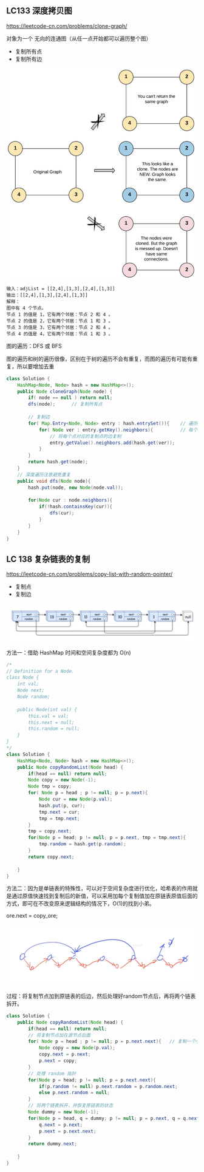 ## LC133 深度拷贝图

https://leetcode-cn.com/problems/clone-graph/

对象为一个 无向的连通图（从任一点开始都可以遍历整个图）

- 复制所有点
- 复制所有边

![img](md_image/133_clone_graph_question.png)

```
输入：adjList = [[2,4],[1,3],[2,4],[1,3]]
输出：[[2,4],[1,3],[2,4],[1,3]]
解释：
图中有 4 个节点。
节点 1 的值是 1，它有两个邻居：节点 2 和 4 。
节点 2 的值是 2，它有两个邻居：节点 1 和 3 。
节点 3 的值是 3，它有两个邻居：节点 2 和 4 。
节点 4 的值是 4，它有两个邻居：节点 1 和 3 。
```

图的遍历：DFS 或 BFS

图的遍历和树的遍历很像，区别在于树的遍历不会有重复，而图的遍历有可能有重复，所以要增加去重

```java
class Solution {
    HashMap<Node, Node> hash = new HashMap<>();
    public Node cloneGraph(Node node) {
        if( node == null ) return null;
        dfs(node);      // 复制所有点

        // 复制边
        for( Map.Entry<Node, Node> entry : hash.entrySet()){    // 遍历所有的点
            for( Node ver : entry.getKey().neighbors){          // 每个点的所有边
                // 将每个点对应的复制点的边复制
                entry.getValue().neighbors.add(hash.get(ver));
            }
        }
        return hash.get(node);
    }
    // 深度遍历注意避免重复
    public void dfs(Node node){
        hash.put(node, new Node(node.val));

        for(Node cur : node.neighbors){
            if(!hash.containsKey(cur)){
                dfs(cur);
            }
        }
    }
}
```

## LC 138 复杂链表的复制

https://leetcode-cn.com/problems/copy-list-with-random-pointer/

- 复制点
- 复制边

![img](md_image/e1.png)

方法一：借助 HashMap 时间和空间复杂度都为 O(n)

```java
/*
// Definition for a Node.
class Node {
    int val;
    Node next;
    Node random;

    public Node(int val) {
        this.val = val;
        this.next = null;
        this.random = null;
    }
}
*/
class Solution {
    HashMap<Node, Node> hash = new HashMap<>();
    public Node copyRandomList(Node head) {
        if(head == null) return null;
        Node copy = new Node(-1);
        Node tmp = copy;
        for( Node p = head ; p != null; p = p.next){
            Node cur = new Node(p.val);
            hash.put(p, cur);
            tmp.next = cur;
            tmp = tmp.next;
        }
        tmp = copy.next;
        for(Node p = head; p != null; p = p.next, tmp = tmp.next){
            tmp.random = hash.get(p.random);
        }
        return copy.next;

    }
}
```

方法二：因为是单链表的特殊性，可以对于空间复杂度进行优化，哈希表的作用就是通过原值快速找到复制后的新值，可以采用加每个复制值加在原链表原值后面的方式，即可在不改变原来逻辑结构的情况下，O(1)的找到小弟。

ore.next = copy_ore;

![image-20211215163707853](md_image/image-20211215163707853.png)

过程：将复制节点加到原链表的后边，然后处理好random节点后，再将两个链表拆开。

```java
class Solution {
    public Node copyRandomList(Node head) {
        if(head == null) return null;
        // 将复制节点加在源节点后面
        for( Node p = head ; p != null; p = p.next.next){	// 复制一个小弟
            Node copy = new Node(p.val);
            copy.next = p.next;
            p.next = copy;
        }
        // 处理 random 指针
        for(Node p = head; p != null; p = p.next.next){
            if(p.random != null) p.next.random = p.random.next;
            else p.next.random = null;
        }
        // 将两个链表拆开，并恢复原链表的状态
        Node dummy = new Node(-1);
        for(Node p = head, q = dummy; p != null; p = p.next, q = q.next){
            q.next = p.next;
            p.next = p.next.next;
        }
        return dummy.next;

    }
}
```

